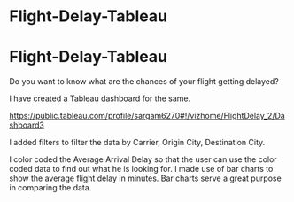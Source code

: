# Flight-Delay-Tableau

# Flight-Delay-Tableau


Do you want to know what are the chances of your flight getting delayed?

I have created a Tableau dashboard for the same. 

https://public.tableau.com/profile/sargam6270#!/vizhome/FlightDelay_2/Dashboard3

I added filters to filter the data by Carrier, Origin City, Destination City.

I color coded the Average Arrival Delay so that the user can use the color coded data to find out what he is looking for. 
I made use of bar charts to show the average flight delay in minutes. Bar charts serve a great purpose in comparing the data. 
